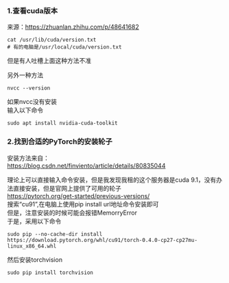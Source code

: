 ### 1.查看cuda版本
来源：https://zhuanlan.zhihu.com/p/48641682<br />
```
cat /usr/lib/cuda/version.txt
# 有的电脑是/usr/local/cuda/version.txt
```
但是有人吐槽上面这种方法不准<br />

另外一种方法
```
nvcc --version
```
如果nvcc没有安装<br />
输入以下命令
```
sudo apt install nvidia-cuda-toolkit
```
### 2.找到合适的PyTorch的安装轮子
安装方法来自：<br />
https://blog.csdn.net/finviento/article/details/80835044<br />
>
理论上可以直接输入命令安装，但是我发现我租的这个服务器是cuda 9.1，没有办法直接安装，但是官网上提供了可用的轮子<br />
https://pytorch.org/get-started/previous-versions/<br />
搜索“cu91”,在电脑上使用pip install url地址命令安装即可<br />
但是，注意安装的时候可能会报错MemorryError<br />
于是，采用以下命令<br />
```
sudo pip --no-cache-dir install https://download.pytorch.org/whl/cu91/torch-0.4.0-cp27-cp27mu-linux_x86_64.whl
```
然后安装torchvision
```
sudo pip install torchvision
```

